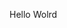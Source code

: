 Hello Wolrd


































































































































































































































































































































































































































































































































































































































































































































































































































































































































































































































































































































































































































































































































































































































































































































































































































































































































































































































































































































































































































































































